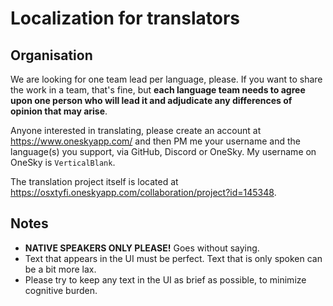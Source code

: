 # Localization for translators

## Organisation

We are looking for one team lead per language, please. If you want to share the work in a team, that's fine, but **each language team needs to agree upon one person who will lead it and adjudicate any differences of opinion that may arise**.

Anyone interested in translating, please create an account at https://www.oneskyapp.com/ and then PM me your username and the language(s) you support, via GitHub, Discord or OneSky. My username on OneSky is `VerticalBlank`.

The translation project itself is located at https://osxtyfi.oneskyapp.com/collaboration/project?id=145348.

## Notes

- **NATIVE SPEAKERS ONLY PLEASE!** Goes without saying.
- Text that appears in the UI must be perfect. Text that is only spoken can be a bit more lax.
- Please try to keep any text in the UI as brief as possible, to minimize cognitive burden.
